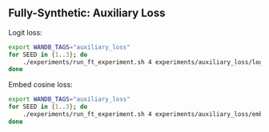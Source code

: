 ## Fully-Synthetic: Auxiliary Loss

Logit loss:
```bash
export WANDB_TAGS="auxiliary_loss"
for SEED in {1..3}; do
    ./experiments/run_ft_experiment.sh 4 experiments/auxiliary_loss/logit.yaml --num_train_epochs 3 --aux_loss_coef 0.01 --seed $SEED
done
```

Embed cosine loss:
```bash
export WANDB_TAGS="auxiliary_loss"
for SEED in {1..3}; do
    ./experiments/run_ft_experiment.sh 4 experiments/auxiliary_loss/embed_cosine.yaml --num_train_epochs 3 --aux_loss_coef 10 --seed $SEED
done
```

